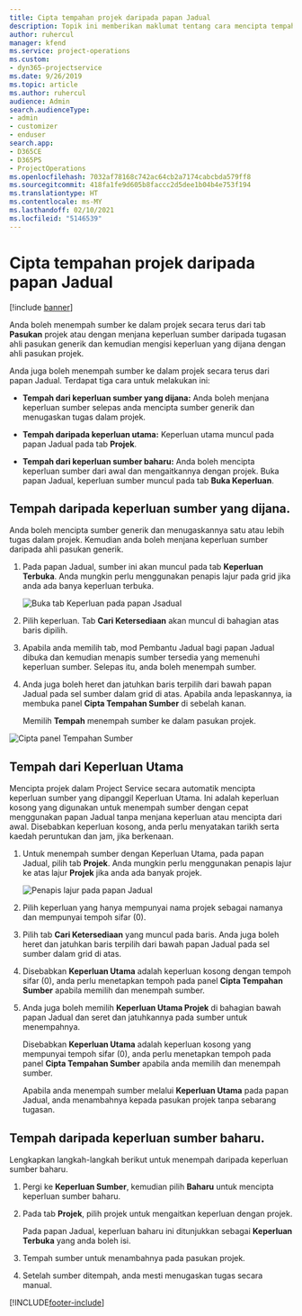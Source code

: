 ```yaml
---
title: Cipta tempahan projek daripada papan Jadual
description: Topik ini memberikan maklumat tentang cara mencipta tempahan projek daripada papan jadual.
author: ruhercul
manager: kfend
ms.service: project-operations
ms.custom:
- dyn365-projectservice
ms.date: 9/26/2019
ms.topic: article
ms.author: ruhercul
audience: Admin
search.audienceType:
- admin
- customizer
- enduser
search.app:
- D365CE
- D365PS
- ProjectOperations
ms.openlocfilehash: 7032af78168c742ac64cb2a7174cabcbda579ff8
ms.sourcegitcommit: 418fa1fe9d605b8faccc2d5dee1b04b4e753f194
ms.translationtype: HT
ms.contentlocale: ms-MY
ms.lasthandoff: 02/10/2021
ms.locfileid: "5146539"
---
```

# <a name="create-a-project-booking-from-the-schedule-board"></a>Cipta tempahan projek daripada papan Jadual

[!include [banner](../includes/psa-now-project-operations.md)]

Anda boleh menempah sumber ke dalam projek secara terus dari tab **Pasukan** projek atau dengan menjana keperluan sumber daripada tugasan ahli pasukan generik dan kemudian mengisi keperluan yang dijana dengan ahli pasukan projek.

Anda juga boleh menempah sumber ke dalam projek secara terus dari papan Jadual. Terdapat tiga cara untuk melakukan ini:

- **Tempah dari keperluan sumber yang dijana:** Anda boleh menjana keperluan sumber selepas anda mencipta sumber generik dan menugaskan tugas dalam projek.

- **Tempah daripada keperluan utama:** Keperluan utama muncul pada papan Jadual pada tab **Projek**. 

- **Tempah dari keperluan sumber baharu:** Anda boleh mencipta keperluan sumber dari awal dan mengaitkannya dengan projek. Buka papan Jadual, keperluan sumber muncul pada tab **Buka Keperluan**.

## <a name="book-from-a-generated-resource-requirement"></a>Tempah daripada keperluan sumber yang dijana.

Anda boleh mencipta sumber generik dan menugaskannya satu atau lebih tugas dalam projek. Kemudian anda boleh menjana keperluan sumber daripada ahli pasukan generik. 

1.  Pada papan Jadual, sumber ini akan muncul pada tab **Keperluan Terbuka**. Anda mungkin perlu menggunakan penapis lajur pada grid jika anda ada banya keperluan terbuka. 

    ![Buka tab Keperluan pada papan Jsadual](media/FAQ-Project-Booking-Schedule-Board-1.png "Tangkap layar jadual tempahan dan tugasan")

2. Pilih keperluan. Tab **Cari Ketersediaan** akan muncul di bahagian atas baris dipilih.
 
3. Apabila anda memilih tab, mod Pembantu Jadual bagi papan Jadual dibuka dan kemudian menapis sumber tersedia yang memenuhi keperluan sumber. Selepas itu, anda boleh menempah sumber.

4. Anda juga boleh heret dan jatuhkan baris terpilih dari bawah papan Jadual pada sel sumber dalam grid di atas. Apabila anda lepaskannya, ia membuka panel **Cipta Tempahan Sumber** di sebelah kanan.

    Memilih **Tempah** menempah sumber ke dalam pasukan projek.

![Cipta panel Tempahan Sumber](media/FAQ-Project-Booking-Schedule-Board-6.png "")
 

## <a name="book-from-the-primary-requirement"></a>Tempah dari Keperluan Utama

Mencipta projek dalam Project Service secara automatik mencipta keperluan sumber yang dipanggil Keperluan Utama. Ini adalah keperluan kosong yang digunakan untuk menempah sumber dengan cepat menggunakan papan Jadual tanpa menjana keperluan atau mencipta dari awal. Disebabkan keperluan kosong, anda perlu menyatakan tarikh serta kaedah peruntukan dan jam, jika berkenaan. 

1. Untuk menempah sumber dengan Keperluan Utama, pada papan Jadual, pilih tab **Projek**. Anda mungkin perlu menggunakan penapis lajur ke atas lajur **Projek** jika anda ada banyak projek.

   ![Penapis lajur pada papan Jadual](media/FAQ-Project-Booking-Schedule-Board-2.png "Tangkap layar jadual tempahan dan tugasan")

2. Pilih keperluan yang hanya mempunyai nama projek sebagai namanya dan mempunyai tempoh sifar (0).

3. Pilih tab **Cari Ketersediaan** yang muncul pada baris. Anda juga boleh heret dan jatuhkan baris terpilih dari bawah papan Jadual pada sel sumber dalam grid di atas.

4. Disebabkan **Keperluan Utama** adalah keperluan kosong dengan tempoh sifar (0), anda perlu menetapkan tempoh pada panel **Cipta Tempahan Sumber** apabila memilih dan menempah sumber.

5. Anda juga boleh memilih **Keperluan Utama Projek** di bahagian bawah papan Jadual dan seret dan jatuhkannya pada sumber untuk menempahnya.
 
    Disebabkan **Keperluan Utama** adalah keperluan kosong yang mempunyai tempoh sifar (0), anda perlu menetapkan tempoh pada panel **Cipta Tempahan Sumber** apabila anda memilih dan menempah sumber.
 
    Apabila anda menempah sumber melalui **Keperluan Utama** pada papan Jadual, anda menambahnya kepada pasukan projek tanpa sebarang tugasan.
 
## <a name="book-from-a-new-resource-requirement"></a>Tempah daripada keperluan sumber baharu.
Lengkapkan langkah-langkah berikut untuk menempah daripada keperluan sumber baharu. 

1. Pergi ke **Keperluan Sumber**, kemudian pilih **Baharu** untuk mencipta keperluan sumber baharu.

2. Pada tab **Projek**, pilih projek untuk mengaitkan keperluan dengan projek.
 
    Pada papan Jadual, keperluan baharu ini ditunjukkan sebagai **Keperluan Terbuka** yang anda boleh isi.

3. Tempah sumber untuk menambahnya pada pasukan projek.

4. Setelah sumber ditempah, anda mesti menugaskan tugas secara manual.



[!INCLUDE[footer-include](../includes/footer-banner.md)]